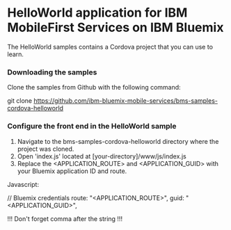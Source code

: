 # HelloWorld application for IBM MobileFirst Services on IBM Bluemix

The HelloWorld samples contains a Cordova project that you can use to learn.

### Downloading the samples

Clone the samples from Github with the following command:

  git clone https://github.com/ibm-bluemix-mobile-services/bms-samples-cordova-helloworld
  
### Configure the front end in the HelloWorld sample

1. Navigate to the bms-samples-cordova-helloworld directory where the project was cloned.
2. Open 'index.js' located at [your-directory]/www/js/index.js
3. Replace the \<APPLICATION_ROUTE\> and \<APPLICATION_GUID\> with your Bluemix application ID and route.

Javascript:

  // Bluemix credentials
	route: "\<APPLICATION_ROUTE\>",
	guid: "\<APPLICATION_GUID\>",

!!! Don't forget comma after the string !!!
